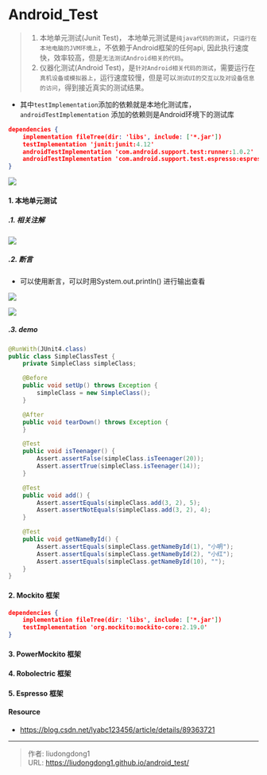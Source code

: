 # Android_Test


> 1. 本地单元测试(Junit Test)， 本地单元测试是`纯java代码的测试`，`只运行在本地电脑的JVM环境上`，不依赖于Android框架的任何api, 因此执行速度快，效率较高，但是`无法测试Android相关的代码`。
> 2. 仪器化测试(Android Test)，是`针对Android相关代码的测试`，需要运行在`真机设备或模拟器上`，运行速度较慢，但是可以`测试UI的交互以及对设备信息的访问`，得到接近真实的测试结果。

- 其中`testImplementation`添加的依赖就是本地化测试库， `androidTestImplementation` 添加的依赖则是Android环境下的测试库

```json
dependencies {
    implementation fileTree(dir: 'libs', include: ['*.jar'])
    testImplementation 'junit:junit:4.12'
    androidTestImplementation 'com.android.support.test:runner:1.0.2'
    androidTestImplementation 'com.android.support.test.espresso:espresso-core:3.0.2'
}
```

![](https://lddpicture.oss-cn-beijing.aliyuncs.com/picture/image-20211203135444006.png)

#### 1.  本地单元测试

##### .1.  相关注解

![](https://lddpicture.oss-cn-beijing.aliyuncs.com/picture/image-20211203135714960.png)

##### .2.  断言

- 可以使用断言，可以时用System.out.println() 进行输出查看

![](https://lddpicture.oss-cn-beijing.aliyuncs.com/picture/image-20211203135850363.png)

![](https://lddpicture.oss-cn-beijing.aliyuncs.com/picture/image-20211203135916205.png)

##### .3. demo

```java
@RunWith(JUnit4.class)
public class SimpleClassTest {
    private SimpleClass simpleClass;

    @Before
    public void setUp() throws Exception {
        simpleClass = new SimpleClass();
    }

    @After
    public void tearDown() throws Exception {
    }

    @Test
    public void isTeenager() {
        Assert.assertFalse(simpleClass.isTeenager(20));
        Assert.assertTrue(simpleClass.isTeenager(14));
    }

    @Test
    public void add() {
        Assert.assertEquals(simpleClass.add(3, 2), 5);
        Assert.assertNotEquals(simpleClass.add(3, 2), 4);
    }

    @Test
    public void getNameById() {
        Assert.assertEquals(simpleClass.getNameById(1), "小明");
        Assert.assertEquals(simpleClass.getNameById(2), "小红");
        Assert.assertEquals(simpleClass.getNameById(10), "");
    }
}
```

#### 2. Mockito 框架

```json
dependencies {
    implementation fileTree(dir: 'libs', include: ['*.jar'])
    testImplementation 'org.mockito:mockito-core:2.19.0'
}
```



#### 3. PowerMockito 框架

#### 4. Robolectric 框架

#### 5. Espresso 框架

#### Resource

- https://blog.csdn.net/lyabc123456/article/details/89363721

---

> 作者: liudongdong1  
> URL: https://liudongdong1.github.io/android_test/  

